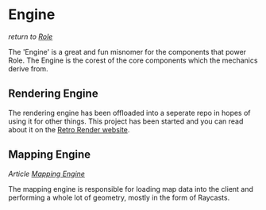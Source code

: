 # Engine
*return to [Role](../README.md)*

The 'Engine' is a great and fun misnomer for the components that power Role. The Engine is the corest of the core components which the mechanics derive from.

## Rendering Engine

The rendering engine has been offloaded into a seperate repo in hopes of using it for other things. This project has been started and you can read about it on the [Retro Render website](https://get-gud-dev.github.io/retro-render/).

## Mapping Engine
*Article [Mapping Engine](mapping.md)*

The mapping engine is responsible for loading map data into the client and performing a whole lot of geometry, mostly in the form of Raycasts.